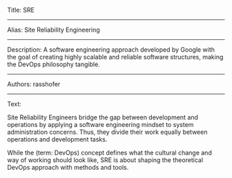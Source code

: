 Title: SRE

-----

Alias: Site Reliability Engineering

-----

Description: A software engineering approach developed by Google with the goal of creating highly scalable and reliable software structures, making the DevOps philosophy tangible.

-----

Authors: rasshofer

-----

Text:

Site Reliability Engineers bridge the gap between development and operations by applying a software engineering mindset to system administration concerns. Thus, they divide their work equally between operations and development tasks.

While the (term: DevOps) concept defines what the cultural change and way of working should look like, SRE is about shaping the theoretical DevOps approach with methods and tools.
